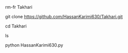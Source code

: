 rm-fr Takhari

git clone https://github.com/HassanKarimi630/Takhari.git

cd Takhari

ls

python HassanKarimi630.py

